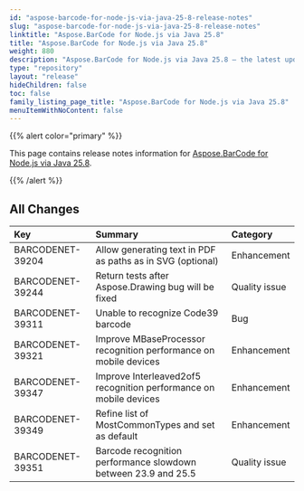 ```yaml
---
id: "aspose-barcode-for-node-js-via-java-25-8-release-notes"
slug: "aspose-barcode-for-node-js-via-java-25-8-release-notes"
linktitle: "Aspose.BarCode for Node.js via Java 25.8"
title: "Aspose.BarCode for Node.js via Java 25.8"
weight: 880
description: "Aspose.BarCode for Node.js via Java 25.8 – the latest updates and fixes."
type: "repository"
layout: "release"
hideChildren: false
toc: false
family_listing_page_title: "Aspose.BarCode for Node.js via Java 25.8"
menuItemWithNoContent: false
---
```


{{% alert color="primary" %}} 

This page contains release notes information for [Aspose.BarCode for Node.js via Java 25.8](https://releases.aspose.com/barcode/nodejs/new-releases/aspose.barcode-for-node.js-via-java-25.8/).

{{% /alert %}} 
## **All Changes**

| **Key**          | **Summary**                                               | **Category**   |
|:-----------------|:----------------------------------------------------------|:---------------|
|BARCODENET-39204|Allow generating text in PDF as paths as in SVG (optional)|Enhancement|
|BARCODENET-39244|Return tests after Aspose.Drawing bug will be fixed|Quality issue|
|BARCODENET-39311|Unable to recognize Code39 barcode|Bug|
|BARCODENET-39321|Improve MBaseProcessor recognition performance on mobile devices|Enhancement|
|BARCODENET-39347|Improve Interleaved2of5 recognition performance on mobile devices|Enhancement|
|BARCODENET-39349|Refine list of MostCommonTypes and set as default|Enhancement|
|BARCODENET-39351|Barcode recognition performance slowdown between 23.9 and 25.5|Quality issue|
